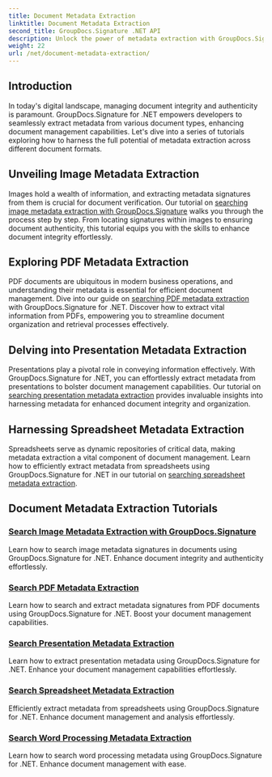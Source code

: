 ```yaml
---
title: Document Metadata Extraction
linktitle: Document Metadata Extraction
second_title: GroupDocs.Signature .NET API
description: Unlock the power of metadata extraction with GroupDocs.Signature for .NET. Learn to search and extract document metadata effortlessly for enhanced management.
weight: 22
url: /net/document-metadata-extraction/
---
```


## Introduction

In today's digital landscape, managing document integrity and authenticity is paramount. GroupDocs.Signature for .NET empowers developers to seamlessly extract metadata from various document types, enhancing document management capabilities. Let's dive into a series of tutorials exploring how to harness the full potential of metadata extraction across different document formats.

## Unveiling Image Metadata Extraction
Images hold a wealth of information, and extracting metadata signatures from them is crucial for document verification. Our tutorial on [searching image metadata extraction with GroupDocs.Signature](./search-image-metadata-extraction/) walks you through the process step by step. From locating signatures within images to ensuring document authenticity, this tutorial equips you with the skills to enhance document integrity effortlessly.

## Exploring PDF Metadata Extraction
PDF documents are ubiquitous in modern business operations, and understanding their metadata is essential for efficient document management. Dive into our guide on [searching PDF metadata extraction](./search-pdf-metadata-extraction/) with GroupDocs.Signature for .NET. Discover how to extract vital information from PDFs, empowering you to streamline document organization and retrieval processes effectively.

## Delving into Presentation Metadata Extraction
Presentations play a pivotal role in conveying information effectively. With GroupDocs.Signature for .NET, you can effortlessly extract metadata from presentations to bolster document management capabilities. Our tutorial on [searching presentation metadata extraction](./search-presentation-metadata-extraction/) provides invaluable insights into harnessing metadata for enhanced document integrity and organization.

## Harnessing Spreadsheet Metadata Extraction
Spreadsheets serve as dynamic repositories of critical data, making metadata extraction a vital component of document management. Learn how to efficiently extract metadata from spreadsheets using GroupDocs.Signature for .NET in our tutorial on [searching spreadsheet metadata extraction](./search-spreadsheet-metadata-extraction/). 

## Document Metadata Extraction Tutorials
### [Search Image Metadata Extraction with GroupDocs.Signature](./search-image-metadata-extraction/)
Learn how to search image metadata signatures in documents using GroupDocs.Signature for .NET. Enhance document integrity and authenticity effortlessly.
### [Search PDF Metadata Extraction](./search-pdf-metadata-extraction/)
Learn how to search and extract metadata signatures from PDF documents using GroupDocs.Signature for .NET. Boost your document management capabilities.
### [Search Presentation Metadata Extraction](./search-presentation-metadata-extraction/)
Learn how to extract presentation metadata using GroupDocs.Signature for .NET. Enhance your document management capabilities effortlessly.
### [Search Spreadsheet Metadata Extraction](./search-spreadsheet-metadata-extraction/)
Efficiently extract metadata from spreadsheets using GroupDocs.Signature for .NET. Enhance document management and analysis effortlessly.
### [Search Word Processing Metadata Extraction](./search-word-processing-metadata-extraction/)
Learn how to search word processing metadata using GroupDocs.Signature for .NET. Enhance document management with ease.